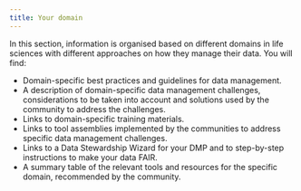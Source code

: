 ```yaml
---
title: Your domain
---
```


In this section, information is organised based on different domains in life sciences with different approaches on how they manage their data. You will find:
- Domain-specific best practices and guidelines for data management.
- A description of domain-specific data management challenges, considerations to be taken into account and solutions used by the community to address the challenges.
- Links to domain-specific training materials.
- Links to tool assemblies implemented by the communities to address specific data management challenges.
- Links to a Data Stewardship Wizard for your DMP and to step-by-step instructions to make your data FAIR.
- A summary table of the relevant tools and resources for the specific domain, recommended by the community.




